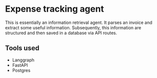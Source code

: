 # Expense tracking agent

This is essentially an information retrieval agent. It parses an invoice and extract some useful information. Subsequently, this information are structured and then saved in a database via API routes.

## Tools used
- Langgraph
- FastAPI
- Postgres